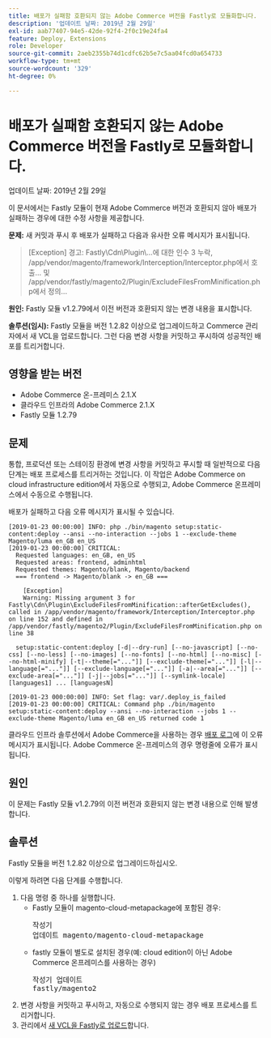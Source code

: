 ```yaml
---
title: 배포가 실패함 호환되지 않는 Adobe Commerce 버전을 Fastly로 모듈화합니다.
description: '업데이트 날짜: 2019년 2월 29일'
exl-id: aab77407-94e5-42de-92f4-2f0c19e24fa4
feature: Deploy, Extensions
role: Developer
source-git-commit: 2aeb2355b74d1cdfc62b5e7c5aa04fcd0a654733
workflow-type: tm+mt
source-wordcount: '329'
ht-degree: 0%

---
```


# 배포가 실패함 호환되지 않는 Adobe Commerce 버전을 Fastly로 모듈화합니다.

업데이트 날짜: 2019년 2월 29일

이 문서에서는 Fastly 모듈이 현재 Adobe Commerce 버전과 호환되지 않아 배포가 실패하는 경우에 대한 수정 사항을 제공합니다.

**문제:** 새 커밋과 푸시 후 배포가 실패하고 다음과 유사한 오류 메시지가 표시됩니다.

>\[Exception\] 경고: Fastly\\Cdn\\Plugin\\...에 대한 인수 3 누락, /app/vendor/magento/framework/Interception/Interceptor.php에서 호출... 및 /app/vendor/fastly/magento2/Plugin/ExcludeFilesFromMinification.php에서 정의...

**원인:** Fastly 모듈 v1.2.79에서 이전 버전과 호환되지 않는 변경 내용을 표시합니다.

**솔루션(임시):** Fastly 모듈을 버전 1.2.82 이상으로 업그레이드하고 Commerce 관리자에서 새 VCL을 업로드합니다. 그런 다음 변경 사항을 커밋하고 푸시하여 성공적인 배포를 트리거합니다.

## 영향을 받는 버전

* Adobe Commerce 온-프레미스 2.1.X
* 클라우드 인프라의 Adobe Commerce 2.1.X
* Fastly 모듈 1.2.79

## 문제

통합, 프로덕션 또는 스테이징 환경에 변경 사항을 커밋하고 푸시할 때 일반적으로 다음 단계는 배포 프로세스를 트리거하는 것입니다. 이 작업은 Adobe Commerce on cloud infrastructure edition에서 자동으로 수행되고, Adobe Commerce 온프레미스에서 수동으로 수행됩니다.

배포가 실패하고 다음 오류 메시지가 표시될 수 있습니다.

```
[2019-01-23 00:00:00] INFO: php ./bin/magento setup:static-content:deploy --ansi --no-interaction --jobs 1 --exclude-theme Magento/luma en_GB en_US
[2019-01-23 00:00:00] CRITICAL:
  Requested languages: en_GB, en_US
  Requested areas: frontend, adminhtml
  Requested themes: Magento/blank, Magento/backend
  === frontend -> Magento/blank -> en_GB ===

    [Exception]
    Warning: Missing argument 3 for Fastly\Cdn\Plugin\ExcludeFilesFromMinification::afterGetExcludes(), called in /app/vendor/magento/framework/Interception/Interceptor.php on line 152 and defined in /app/vendor/fastly/magento2/Plugin/ExcludeFilesFromMinification.php on line 38

  setup:static-content:deploy [-d|--dry-run] [--no-javascript] [--no-css] [--no-less] [--no-images] [--no-fonts] [--no-html] [--no-misc] [--no-html-minify] [-t|--theme[="..."]] [--exclude-theme[="..."]] [-l|--language[="..."]] [--exclude-language[="..."]] [-a|--area[="..."]] [--exclude-area[="..."]] [-j|--jobs[="..."]] [--symlink-locale] [languages1] ... [languagesN]

[2019-01-23 000:00:00] INFO: Set flag: var/.deploy_is_failed
[2019-01-23 00:00:00] CRITICAL: Command php ./bin/magento setup:static-content:deploy --ansi --no-interaction --jobs 1 --exclude-theme Magento/luma en_GB en_US returned code 1
```

클라우드 인프라 솔루션에서 Adobe Commerce을 사용하는 경우 [배포 로그](https://experienceleague.adobe.com/ko/docs/commerce-cloud-service/user-guide/develop/test/log-locations)에 이 오류 메시지가 표시됩니다. Adobe Commerce 온-프레미스의 경우 명령줄에 오류가 표시됩니다.

## 원인

이 문제는 Fastly 모듈 v1.2.79의 이전 버전과 호환되지 않는 변경 내용으로 인해 발생합니다.

## 솔루션

Fastly 모듈을 버전 1.2.82 이상으로 업그레이드하십시오.

이렇게 하려면 다음 단계를 수행합니다.

1. 다음 명령 중 하나를 실행합니다.
   * Fastly 모듈이 magento-cloud-metapackage에 포함된 경우:    <pre>작성기 업데이트 magento/magento-cloud-metapackage</pre>
   * fastly 모듈이 별도로 설치된 경우(예: cloud edition이 아닌 Adobe Commerce 온프레미스를 사용하는 경우) <pre>작성기 업데이트 fastly/magento2</pre>
1. 변경 사항을 커밋하고 푸시하고, 자동으로 수행되지 않는 경우 배포 프로세스를 트리거합니다.
1. 관리에서 [새 VCL을 Fastly로 업로드](https://experienceleague.adobe.com/ko/docs/commerce-cloud-service/user-guide/cdn/setup-fastly/fastly-configuration#upload-vcl-snippets)합니다.
